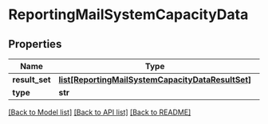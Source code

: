 # ReportingMailSystemCapacityData

## Properties
Name | Type | Description | Notes
------------ | ------------- | ------------- | -------------
**result_set** | [**list[ReportingMailSystemCapacityDataResultSet]**](ReportingMailSystemCapacityDataResultSet.md) |  | [optional] 
**type** | **str** |  | [optional] 

[[Back to Model list]](../README.md#documentation-for-models) [[Back to API list]](../README.md#documentation-for-api-endpoints) [[Back to README]](../README.md)

